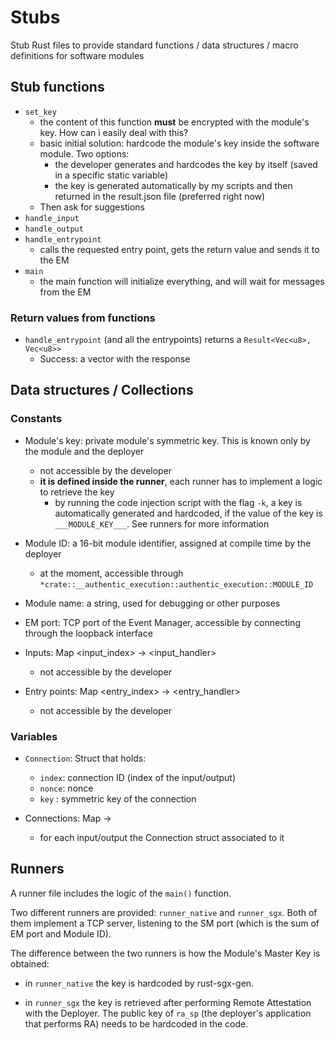 # Stubs

Stub Rust files to provide standard functions / data structures / macro definitions for software modules

## Stub functions

- `set_key`
  - the content of this function **must** be encrypted with the module's key. How can i easily deal with this?
  - basic initial solution: hardcode the module's key inside the software module. Two options:
    - the developer generates and hardcodes the key by itself (saved in a specific static variable)
    - the key is generated automatically by my scripts and then returned in the result.json file (preferred right now)
  - Then ask for suggestions
- `handle_input`
- `handle_output`
- `handle_entrypoint`
  - calls the requested entry point, gets the return value and sends it to the EM
- `main`
  - the main function will initialize everything, and will wait for messages from the EM

### Return values from functions

- `handle_entrypoint` (and all the entrypoints) returns a `Result<Vec<u8>, Vec<u8>>`
  - Success: a vector with the response

## Data structures / Collections

### Constants

- Module's key: private module's symmetric key. This is known only by the module and the deployer
  - not accessible by the developer
  - **it is defined inside the runner**, each runner has to implement a logic to retrieve the key
    - by running the code injection script with the flag `-k`, a key is automatically generated and hardcoded, if the value of the key is `___MODULE_KEY___`. See runners for more information

- Module ID: a 16-bit module identifier, assigned at compile time by the deployer
  - at the moment, accessible through `*crate::__authentic_execution::authentic_execution::MODULE_ID`

- Module name: a string, used for debugging or other purposes

- EM port: TCP port of the Event Manager, accessible by connecting through the loopback interface

- Inputs: Map <input_index> -> <input_handler>
  - not accessible by the developer

- Entry points: Map <entry_index> -> <entry_handler>
  - not accessible by the developer

### Variables

- `Connection`: Struct that holds:
  - `index`: connection ID (index of the input/output)
  - `nonce`: nonce
  - `key` : symmetric key of the connection

- Connections: Map <index> -> <Connection>
  - for each input/output the Connection struct associated to it

## Runners

A runner file includes the logic of the `main()` function.

Two different runners are provided: `runner_native` and `runner_sgx`. Both of them implement a TCP server, listening to the SM port (which is the sum of EM port and Module ID).

The difference between the two runners is how the Module's Master Key is obtained:

- in `runner_native` the key is hardcoded by rust-sgx-gen.

- in `runner_sgx` the key is retrieved after performing Remote Attestation with the Deployer. The public key of `ra_sp` (the deployer's application that performs RA) needs to be hardcoded in the code.
